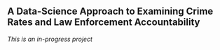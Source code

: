 ## A Data-Science Approach to Examining Crime Rates and Law Enforcement Accountability

*This is an in-progress project*

